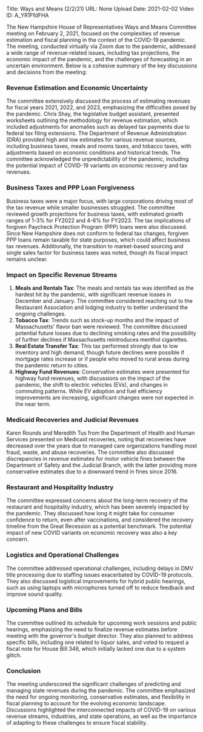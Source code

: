 Title: Ways and Means (2/2/21)
URL: None
Upload Date: 2021-02-02
Video ID: A_YR1FfdFHA

The New Hampshire House of Representatives Ways and Means Committee meeting on February 2, 2021, focused on the complexities of revenue estimation and fiscal planning in the context of the COVID-19 pandemic. The meeting, conducted virtually via Zoom due to the pandemic, addressed a wide range of revenue-related issues, including tax projections, the economic impact of the pandemic, and the challenges of forecasting in an uncertain environment. Below is a cohesive summary of the key discussions and decisions from the meeting:

### **Revenue Estimation and Economic Uncertainty**
The committee extensively discussed the process of estimating revenues for fiscal years 2021, 2022, and 2023, emphasizing the difficulties posed by the pandemic. Chris Shay, the legislative budget assistant, presented worksheets outlining the methodology for revenue estimation, which included adjustments for anomalies such as delayed tax payments due to federal tax filing extensions. The Department of Revenue Administration (DRA) provided high and low estimates for various revenue sources, including business taxes, meals and rooms taxes, and tobacco taxes, with adjustments based on economic conditions and historical trends. The committee acknowledged the unpredictability of the pandemic, including the potential impact of COVID-19 variants on economic recovery and tax revenues.

### **Business Taxes and PPP Loan Forgiveness**
Business taxes were a major focus, with large corporations driving most of the tax revenue while smaller businesses struggled. The committee reviewed growth projections for business taxes, with estimated growth ranges of 1-3% for FY2022 and 4-6% for FY2023. The tax implications of forgiven Paycheck Protection Program (PPP) loans were also discussed. Since New Hampshire does not conform to federal tax changes, forgiven PPP loans remain taxable for state purposes, which could affect business tax revenues. Additionally, the transition to market-based sourcing and single sales factor for business taxes was noted, though its fiscal impact remains unclear.

### **Impact on Specific Revenue Streams**
1. **Meals and Rentals Tax**: The meals and rentals tax was identified as the hardest hit by the pandemic, with significant revenue losses in December and January. The committee considered reaching out to the Restaurant Association and lodging industry to better understand the ongoing challenges.
2. **Tobacco Tax**: Trends such as stock-up months and the impact of Massachusetts' flavor ban were reviewed. The committee discussed potential future losses due to declining smoking rates and the possibility of further declines if Massachusetts reintroduces menthol cigarettes.
3. **Real Estate Transfer Tax**: This tax performed strongly due to low inventory and high demand, though future declines were possible if mortgage rates increase or if people who moved to rural areas during the pandemic return to cities.
4. **Highway Fund Revenues**: Conservative estimates were presented for highway fund revenues, with discussions on the impact of the pandemic, the shift to electric vehicles (EVs), and changes in commuting patterns. While EV adoption and fuel efficiency improvements are increasing, significant changes were not expected in the near term.

### **Medicaid Recoveries and Judicial Revenues**
Karen Rounds and Meredith Tus from the Department of Health and Human Services presented on Medicaid recoveries, noting that recoveries have decreased over the years due to managed care organizations handling most fraud, waste, and abuse recoveries. The committee also discussed discrepancies in revenue estimates for motor vehicle fines between the Department of Safety and the Judicial Branch, with the latter providing more conservative estimates due to a downward trend in fines since 2016.

### **Restaurant and Hospitality Industry**
The committee expressed concerns about the long-term recovery of the restaurant and hospitality industry, which has been severely impacted by the pandemic. They discussed how long it might take for consumer confidence to return, even after vaccinations, and considered the recovery timeline from the Great Recession as a potential benchmark. The potential impact of new COVID variants on economic recovery was also a key concern.

### **Logistics and Operational Challenges**
The committee addressed operational challenges, including delays in DMV title processing due to staffing issues exacerbated by COVID-19 protocols. They also discussed logistical improvements for hybrid public hearings, such as using laptops with microphones turned off to reduce feedback and improve sound quality.

### **Upcoming Plans and Bills**
The committee outlined its schedule for upcoming work sessions and public hearings, emphasizing the need to finalize revenue estimates before meeting with the governor's budget director. They also planned to address specific bills, including one related to liquor sales, and voted to request a fiscal note for House Bill 346, which initially lacked one due to a system glitch.

### **Conclusion**
The meeting underscored the significant challenges of predicting and managing state revenues during the pandemic. The committee emphasized the need for ongoing monitoring, conservative estimates, and flexibility in fiscal planning to account for the evolving economic landscape. Discussions highlighted the interconnected impacts of COVID-19 on various revenue streams, industries, and state operations, as well as the importance of adapting to these challenges to ensure fiscal stability.